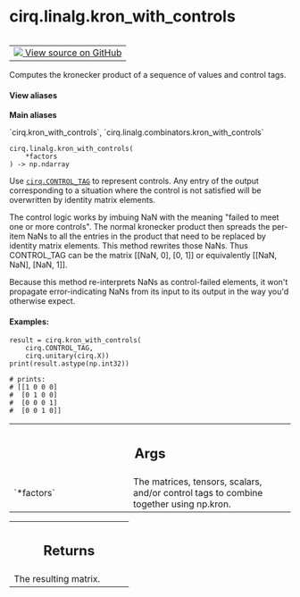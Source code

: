 <div itemscope itemtype="http://developers.google.com/ReferenceObject">
<meta itemprop="name" content="cirq.linalg.kron_with_controls" />
<meta itemprop="path" content="Stable" />
</div>

# cirq.linalg.kron_with_controls

<!-- Insert buttons and diff -->

<table class="tfo-notebook-buttons tfo-api" align="left">

<td>
  <a target="_blank" href="https://github.com/quantumlib/cirq/tree/master/cirq/linalg/combinators.py">
    <img src="https://www.tensorflow.org/images/GitHub-Mark-32px.png" />
    View source on GitHub
  </a>
</td>
</table>



Computes the kronecker product of a sequence of values and control tags.

<section class="expandable">
  <h4 class="showalways">View aliases</h4>
  <p>
<b>Main aliases</b>
<p>`cirq.kron_with_controls`, `cirq.linalg.combinators.kron_with_controls`</p>
</p>
</section>

<pre class="devsite-click-to-copy prettyprint lang-py tfo-signature-link">
<code>cirq.linalg.kron_with_controls(
    *factors
) -> np.ndarray
</code></pre>



<!-- Placeholder for "Used in" -->

Use <a href="../../cirq.md#CONTROL_TAG"><code>cirq.CONTROL_TAG</code></a> to represent controls. Any entry of the output
corresponding to a situation where the control is not satisfied will
be overwritten by identity matrix elements.

The control logic works by imbuing NaN with the meaning "failed to meet one
or more controls". The normal kronecker product then spreads the per-item
NaNs to all the entries in the product that need to be replaced by identity
matrix elements. This method rewrites those NaNs. Thus CONTROL_TAG can be
the matrix [[NaN, 0], [0, 1]] or equivalently [[NaN, NaN], [NaN, 1]].

Because this method re-interprets NaNs as control-failed elements, it won't
propagate error-indicating NaNs from its input to its output in the way
you'd otherwise expect.

#### Examples:


```
result = cirq.kron_with_controls(
    cirq.CONTROL_TAG,
    cirq.unitary(cirq.X))
print(result.astype(np.int32))

# prints:
# [[1 0 0 0]
#  [0 1 0 0]
#  [0 0 0 1]
#  [0 0 1 0]]
```



<!-- Tabular view -->
 <table class="responsive fixed orange">
<colgroup><col width="214px"><col></colgroup>
<tr><th colspan="2"><h2 class="add-link">Args</h2></th></tr>

<tr>
<td>
`*factors`
</td>
<td>
The matrices, tensors, scalars, and/or control tags to combine
together using np.kron.
</td>
</tr>
</table>



<!-- Tabular view -->
 <table class="responsive fixed orange">
<colgroup><col width="214px"><col></colgroup>
<tr><th colspan="2"><h2 class="add-link">Returns</h2></th></tr>
<tr class="alt">
<td colspan="2">
The resulting matrix.
</td>
</tr>

</table>

